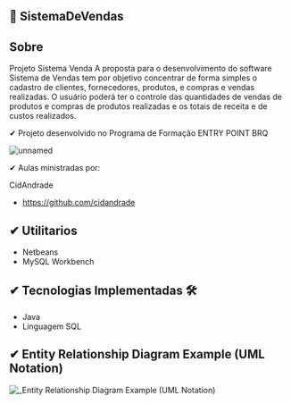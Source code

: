 ## 📍 SistemaDeVendas

## Sobre

Projeto Sistema Venda A proposta para o desenvolvimento do software Sistema de Vendas tem por objetivo concentrar de forma simples o cadastro de clientes, fornecedores, produtos, e compras e vendas realizadas. O usuário poderá ter o controle das quantidades de vendas de produtos e compras de produtos realizadas e os totais de receita e de custos realizados.

✔ Projeto desenvolvido no Programa de Formação ENTRY POINT BRQ

![unnamed](https://user-images.githubusercontent.com/82888848/191596328-e1273448-558c-4e59-8954-597b1bd762f9.png)

✔ Aulas ministradas por: 

CidAndrade
- https://github.com/cidandrade

## ✔ Utilitarios

- Netbeans
- MySQL Workbench

## ✔ Tecnologias Implementadas 🛠

- Java
- Linguagem SQL


## ✔ Entity Relationship Diagram Example (UML Notation)

![_Entity Relationship Diagram Example (UML Notation)](https://user-images.githubusercontent.com/82888848/192935383-80efcfd9-6d81-48c8-8f3d-62a5d305a649.png)







